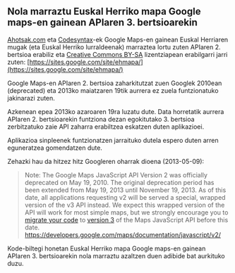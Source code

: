 Nola marraztu Euskal Herriko mapa Google maps-en gainean APIaren 3. bertsioarekin
---------------------------------------------------------------------------------

[Ahotsak.com](http://www.ahotsak.com/) eta [Codesyntax](http://www.codesyntax.com/)-ek Google Maps-en gainean Euskal Herriaren mugak (eta Euskal Herriko lurraldeenak) marraztea lortu zuten APIaren 2. bertsioa erabiliz eta [Creative Commons BY-SA](http://creativecommons.org/licenses/by-sa/3.0/deed.eu) lizentziapean erabilgarri jarri zuten:
[https://sites.google.com/site/ehmapa/](https://sites.google.com/site/ehmapa/)

Google Maps-en APIaren 2. bertsioa zaharkitutzat zuen Googlek 2010ean (deprecated) eta 2013ko maiatzaren 19tik aurrera ez zuela funtzionatuko jakinarazi zuten.

Azkenean epea 2013ko azaroaren 19ra luzatu dute. Data horretatik aurrera APIaren 2. bertsioarekin funtziona dezan egokitutako 3. bertsioa zerbitzatuko zaie API zaharra erabiltzea eskatzen duten aplikazioei.

Aplikazioa sinpleenek funtzionatzen jarraituko dutela espero duten arren eguneratzea gomendatzen dute.

Zehazki hau da hitzez hitz Googleren oharrak dioena (2013-05-09):
>Note: The Google Maps JavaScript API Version 2 was officially deprecated on May 19, 2010.
>The original deprecation period has been extended from May 19, 2013 until November 19, 2013.
>As of this date, all applications requesting v2 will be served a special, wrapped version of the v3 API instead.
>We expect this wrapped version of the API will work for most simple maps,
>but we strongly encourage you to [migrate your code](https://developers.google.com/maps/articles/v2tov3) to [version 3](https://developers.google.com/maps/documentation/javascript/)
>of the Maps JavaScript API before this date.
https://developers.google.com/maps/documentation/javascript/v2/

Kode-biltegi honetan Euskal Herriko mapa Google maps-en gainean APIaren 3. bertsioarekin nola marraztu azaltzen duen adibide bat aurkituko duzu.
